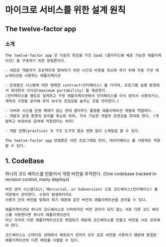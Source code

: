 # 마이크로 서비스를 위한 설계 원칙 

## The twelve-factor app

### 소개
```
The twelve-factor app 은 다음의 특징을 가진 SaaS (클라우드에 배포 가능한 애플리케이션) 을 구축하기 위한 방법론이다. 

- 새로운 개발자가 프로젝트에 참여하기 위한 시간과 비용을 최소화 하기 위해 자동 구성 애노테이션을 사용하는 애플리케이션

- 운영중인 시스템에 대한 명확한 contract(인터페이스) 를 가지며, 프로그램 실행 환경에서 최대한의 이식성(maximum portability) 을 제공한다.
(인터페이스를 별도로 설계하고 구현 애플리케이션에서 인터페이스를 이식 받아서 사용하거나, 계약과 구현을 분리해 유지 보수의 응집성을 높이는 것을 의미한다.)

- 서버와 시스템 운영 체제가 없는 현대 클라우드 플랫폼 애플리케이션 개발에 적합하다.  
- 개발과 운영 환경의 분리를 최소화 하여, 지속 가능한 개발의 유연성을 최대화 한다. (개발하고 바로바로 운여에 적용한다는 의미)

- 개발 관행(practice) 과 구조 도구의 중요 변화 없이 스케일업 할 수 있다.

The twelve-factor app 방법론은 어떤 프로그래밍 언어, 데이터베이스 를 사용하든 적용할 수 있다.
```
## 1. CodeBase

하나의 코드 베이스를 만들어서 개정 버전을 추적한다. (One codebase tracked in revision control, many deploys)

```
버전 관리 시스템(Git, Mercurial, or Subversion) 으로 코드베이스(인터페이스) 를 저장해서 관리한다. 수정이 발생하더라도
사용자 간의 버전을 맞춰야 하기 때문에 같은 버전의 애플리케이션을 관리할 수 있다.  

애플리케이션당 하나의 코드베이스로 시작하지만 버전 관리가 되지 않는 서로 다른 코드 베이스를 사용한다면 하나의 애플리케이션이
아닌 각각의 다른 애플리케이션으로 변질되기 때문에 코드베이스를 만들고 버전을 서로 공유해야 한다.

코드베이스는 스테이징 상태에서 배포되기 전까지 모두 같은 버전을 사용하기 떄문에 동일한 애플리케이션의 다른 배포를 식별할 수 있다.
```


